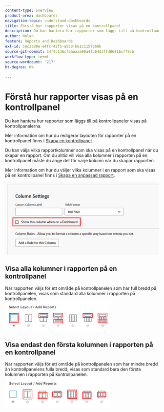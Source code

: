 ```yaml
---
content-type: overview
product-area: dashboards
navigation-topic: understand-dashboards
title: Förstå hur rapporter visas på en kontrollpanel
description: Du kan hantera hur rapporter som läggs till på kontrollpaneler visas på kontrollpanelerna.
author: Nolan
feature: Reports and Dashboards
exl-id: 5ec2380e-e4fc-42f5-a553-b61c11573b9b
source-git-commit: 54f4c136cfaaaaaa90a4fc64d3ffd06816cff9cb
workflow-type: tm+mt
source-wordcount: '217'
ht-degree: 0%

---
```


# Förstå hur rapporter visas på en kontrollpanel

Du kan hantera hur rapporter som läggs till på kontrollpaneler visas på kontrollpanelerna.

Mer information om hur du redigerar layouten för rapporter på en kontrollpanel finns i [Skapa en kontrollpanel](../../../reports-and-dashboards/dashboards/creating-and-managing-dashboards/create-dashboard.md).

Du kan välja vilka rapportkolumner som ska visas på en kontrollpanel när du skapar en rapport. Om du alltid vill visa alla kolumner i rapporten på en kontrollpanel måste du ange det för varje kolumn när du skapar rapporten.

Mer information om hur du väljer vilka kolumner i en rapport som ska visas på en kontrollpanel finns i [Skapa en anpassad rapport](../../../reports-and-dashboards/reports/creating-and-managing-reports/create-custom-report.md).

![Visa i instrumentpanelsalternativ](assets/show-in-dashboard.png)

## Visa alla kolumner i rapporten på en kontrollpanel

När rapporten väljs för ett område på kontrollpanelen som har full bredd på kontrollpanelen, visas som standard alla kolumner i rapporten på kontrollpanelen.\
![Visa alla kolumnalternativ](assets/qs-dashboard-full-reports-350x118.png)

## Visa endast den första kolumnen i rapporten på en kontrollpanel

När rapporten väljs för ett område på kontrollpanelen som har mindre bredd än kontrollpanelens fulla bredd, visas som standard bara den första kolumnen i rapporten på kontrollpanelen.\
![Visa alternativ för första kolumnen](assets/qs-dashboard-truncated-reports-350x118.png)
